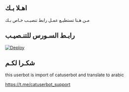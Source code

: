 ## اهـلا بـك
مـن هـنا تستطيـع عمـل رابط تنصيـب خـاص بـك

## رابـط السـورس للتنـصيـب

[![Deploy](https://www.herokucdn.com/deploy/button.svg)](https://heroku.com/deploy?template=https://github.com/Mmazenm/jmthon)

## شكـرا لكـم 


this userbot is import of catuserbot and translate to arabic

https://t.me/catuserbot_support
